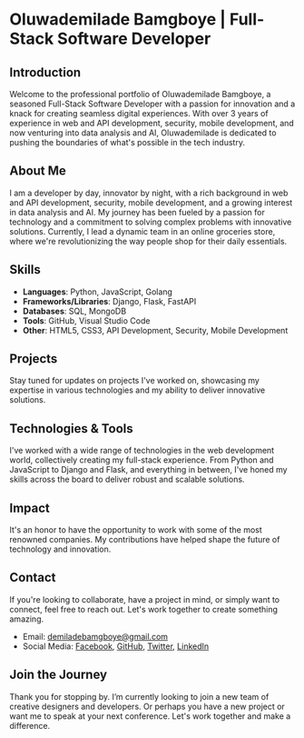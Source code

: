 # Oluwademilade Bamgboye | Full-Stack Software Developer

## Introduction

Welcome to the professional portfolio of Oluwademilade Bamgboye, a seasoned Full-Stack Software Developer with a passion for innovation and a knack for creating seamless digital experiences. With over 3 years of experience in web and API development, security, mobile development, and now venturing into data analysis and AI, Oluwademilade is dedicated to pushing the boundaries of what's possible in the tech industry.

## About Me

I am a developer by day, innovator by night, with a rich background in web and API development, security, mobile development, and a growing interest in data analysis and AI. My journey has been fueled by a passion for technology and a commitment to solving complex problems with innovative solutions. Currently, I lead a dynamic team in an online groceries store, where we're revolutionizing the way people shop for their daily essentials.

## Skills

- **Languages**: Python, JavaScript, Golang
- **Frameworks/Libraries**: Django, Flask, FastAPI
- **Databases**: SQL, MongoDB
- **Tools**: GitHub, Visual Studio Code
- **Other**: HTML5, CSS3, API Development, Security, Mobile Development

## Projects

Stay tuned for updates on projects I've worked on, showcasing my expertise in various technologies and my ability to deliver innovative solutions.

## Technologies & Tools

I've worked with a wide range of technologies in the web development world, collectively creating my full-stack experience. From Python and JavaScript to Django and Flask, and everything in between, I've honed my skills across the board to deliver robust and scalable solutions.

## Impact

It's an honor to have the opportunity to work with some of the most renowned companies. My contributions have helped shape the future of technology and innovation.

## Contact

If you're looking to collaborate, have a project in mind, or simply want to connect, feel free to reach out. Let's work together to create something amazing.

- Email: demiladebamgboye@gmail.com
- Social Media: [Facebook](https://web.facebook.com/iamAgbaCoder/), [GitHub](https://www.github.com/iamAgbaCoder), [Twitter](https://www.twitter.com/iamAgba_Coder), [LinkedIn](https://www.linkedin.com/in/iamAgbaCoder)

## Join the Journey

Thank you for stopping by. I’m currently looking to join a new team of creative designers and developers. Or perhaps you have a new project or want me to speak at your next conference. Let's work together and make a difference.
